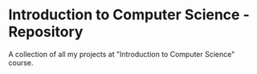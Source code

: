 # Introduction to Computer Science - Repository
A collection of all my projects at "Introduction to Computer Science" course.
